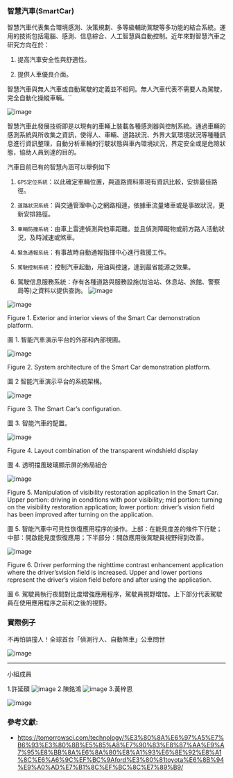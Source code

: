 ### 智慧汽車(SmartCar)

智慧汽車代表集合環境感測、決策規劃、多等級輔助駕駛等多功能的結合系統。運用的技術包括電腦、感測、信息綜合、人工智慧與自動控制。近年來對智慧汽車之研究方向在於：

1. 提高汽車安全性與舒適性。

2. 提供人車優良介面。


智慧汽車與無人汽車或自動駕駛的定義並不相同。無人汽車代表不需要人為駕駛，完全自動化操縱車輛。``

![image](https://scitechvista.nat.gov.tw/FileDownload/Article/20190702160618000000294.jpg)

智慧汽車此發展技術即是以現有的車輛上裝載各種感測器與控制系統。通過車輛的感測系統與所收集之資訊，使得人、車輛、道路狀況、外界大氣環境狀況等種種訊息進行資訊整理，自動分析車輛的行駛狀態與車內環境狀況，界定安全或是危險狀態，協助人員到達的目的。

汽車目前已有的智慧內涵可以舉例如下

1. ``GPS定位系統``：以此確定車輛位置，與道路資料庫現有資訊比較，安排最佳路徑。

2. ``道路狀況系統``：與交通管理中心之網路相連，依據車流量堵車或是事故狀況，更新安排路徑。

3. ``車輛防撞系統``：由車上雷達偵測與他車距離。並且偵測障礙物或前方路人活動狀況，及時減速或煞車。

4. ``緊急通報系統``：有事故時自動通報指揮中心進行救援工作。

5. ``駕駛控制系統``：控制汽車起動，用油與控速，達到最省能源之效果。

6. 駕駛信息服務系統：存有各種道路與服務設施(加油站、休息站、旅館、警察局等)之資料以提供查詢。
![image](https://techbyeast.com/wp-content/uploads/2021/05/Graph-by-Nikkei-696x608.jpg)

![image](https://github.com/smartCarLab/smartCar/blob/master/image/image1.png?raw=true)

Figure 1. Exterior and interior views of the Smart Car demonstration platform.

圖 1. 智能汽車演示平台的外部和內部視圖。

![image](https://github.com/smartCarLab/smartCar/blob/master/image/image2.png?raw=true)

Figure 2. System architecture of the Smart Car demonstration platform.

圖 2 智能汽車演示平台的系統架構。

![image](https://github.com/smartCarLab/smartCar/blob/master/image/image3.png?raw=true)

Figure 3. The Smart Car’s configuration.

圖 3. 智能汽車的配置。

![image](https://github.com/smartCarLab/smartCar/blob/master/image/image4.png?raw=true)

Figure 4. Layout combination of the transparent windshield display

圖 4. 透明擋風玻璃顯示屏的佈局組合

![image](https://github.com/smartCarLab/smartCar/blob/master/image/image5.png?raw=true)

Figure 5. Manipulation of visibility restoration application in the Smart Car. Upper portion:
driving in conditions with poor visibility; mid portion: turning on the visibility restoration application;
lower portion: driver’s vision field has been improved after turning on the application.

圖 5. 智能汽車中可見性恢復應用程序的操作。上部：在能見度差的條件下行駛；中部：開啟能見度恢復應用；下半部分：開啟應用後駕駛員視野得到改善。

![image](https://github.com/smartCarLab/smartCar/blob/master/image/image6.png?raw=true)

Figure 6. Driver performing the nighttime contrast enhancement application where the
driver’svision field is increased. Upper and lower portions represent the driver’s vision field
before and after using the application.

圖 6. 駕駛員執行夜間對比度增強應用程序，駕駛員視野增加。上下部分代表駕駛員在使用應用程序之前和之後的視野。

### 實際例子

不再怕誤撞人！全球首台「偵測行人、自動煞車」公車問世

![image](https://cdn2.ettoday.net/images/2642/d2642415.jpg)

***
小組成員

1.許延碩
![image](https://scontent-tpe1-1.xx.fbcdn.net/v/t1.15752-9/308887636_399052499061965_4778204609374068111_n.jpg?stp=dst-jpg_p1080x2048&_nc_cat=111&ccb=1-7&_nc_sid=ae9488&_nc_ohc=W6yfbeQ_VYYAX9k3VKj&_nc_ht=scontent-tpe1-1.xx&oh=03_AVIStSP4TNm-LLtU-ttegL4wIlkUVaCgXJZN_M7nzxMfyg&oe=635AB82D)
2.陳銘鴻
![image](https://scontent-tpe1-1.xx.fbcdn.net/v/t1.15752-9/308205167_2879865088988955_5230412862493570143_n.jpg?stp=dst-jpg_p1080x2048&_nc_cat=106&ccb=1-7&_nc_sid=ae9488&_nc_ohc=XnxEGVlCv18AX9M7Ous&_nc_ht=scontent-tpe1-1.xx&oh=03_AVITOzZXnH4V8Lby0UvNxjR59Kw9P-YhJPWzfx5Oja_ExA&oe=635B23B9)
3.黃梓恩

![image](https://scontent-tpe1-1.xx.fbcdn.net/v/t1.15752-9/307525972_5761730067173184_1964283615372380766_n.jpg?stp=dst-jpg_s403x403&_nc_cat=107&ccb=1-7&_nc_sid=aee45a&_nc_ohc=OebVDhlMD80AX-Tz6WP&_nc_ht=scontent-tpe1-1.xx&oh=03_AVJGDvJpqKHjKZFXFkfb6IJufqUuucol4EPw-q8JBRJB-A&oe=635878A4)
### 參考文獻:
* https://tomorrowsci.com/technology/%E3%80%8A%E6%97%A5%E7%B6%93%E3%80%8B%E5%85%A8%E7%90%83%E8%87%AA%E9%A7%95%E8%BB%8A%E6%8A%80%E8%A1%93%E6%8E%92%E8%A1%8C%E6%A6%9C%EF%BC%9Aford%E3%80%81toyota%E6%8B%94%E9%A0%AD%E7%B1%8C%EF%BC%8C%E7%89%B9/
